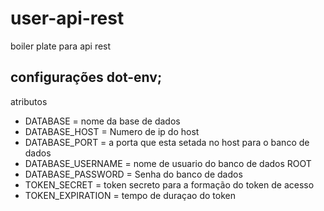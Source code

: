 # user-api-rest

boiler plate para api rest

## configurações dot-env;

atributos 
* DATABASE = nome da base de dados
* DATABASE_HOST = Numero de ip do host
* DATABASE_PORT = a porta que esta setada no host para o banco de dados
* DATABASE_USERNAME = nome de usuario do banco de dados ROOT
* DATABASE_PASSWORD = Senha do banco de dados
* TOKEN_SECRET = token secreto para a formação do token de acesso
* TOKEN_EXPIRATION = tempo de duraçao do token
